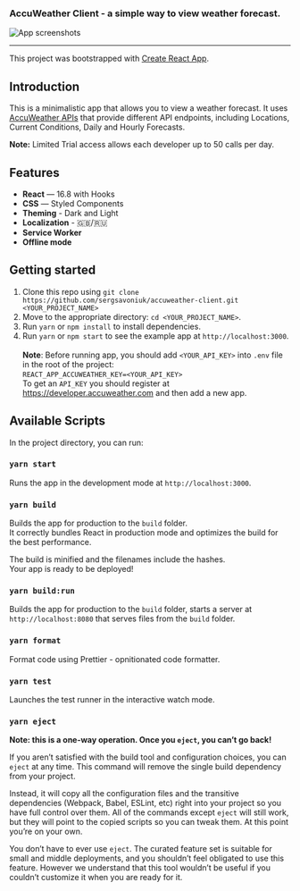 <h3>AccuWeather Client - a simple way to view weather forecast.</h3>

![App screenshots](https://github.com/sergsavoniuk/accuweather-client/blob/master/app-screenshots.jpg)

<hr />

This project was bootstrapped with [Create React App](https://github.com/facebook/create-react-app).

## Introduction

This is a minimalistic app that allows you to view a weather forecast. It uses [AccuWeather APIs](https://developer.accuweather.com/) that provide different API endpoints, including Locations, Current Conditions, Daily and Hourly Forecasts.

**Note:** Limited Trial access allows each developer up to 50 calls per day.

## Features

- **React** — 16.8 with Hooks
- **CSS** — Styled Components
- **Theming** - Dark and Light
- **Localization** - 🇬🇧/🇷🇺
- **Service Worker**
- **Offline mode**

## Getting started

1. Clone this repo using `git clone https://github.com/sergsavoniuk/accuweather-client.git <YOUR_PROJECT_NAME>`
2. Move to the appropriate directory: `cd <YOUR_PROJECT_NAME>`.<br />
3. Run `yarn` or `npm install` to install dependencies.<br />
4. Run `yarn` or `npm start` to see the example app at `http://localhost:3000`.
   <br/> <br />
   **Note**: Before running app, you should add `<YOUR_API_KEY>` into `.env` file in the root of the project:
   <br />
   `REACT_APP_ACCUWEATHER_KEY=<YOUR_API_KEY>`
   <br />
   To get an `API_KEY` you should register at https://developer.accuweather.com and then add a new app.

## Available Scripts

In the project directory, you can run:

### `yarn start`

Runs the app in the development mode at `http://localhost:3000`.

### `yarn build`

Builds the app for production to the `build` folder.<br>
It correctly bundles React in production mode and optimizes the build for the best performance.

The build is minified and the filenames include the hashes.<br>
Your app is ready to be deployed!

### `yarn build:run`

Builds the app for production to the `build` folder, starts a server at `http://localhost:8080` that serves files from the `build` folder.

### `yarn format`

Format code using Prettier - opnitionated code formatter.

### `yarn test`

Launches the test runner in the interactive watch mode.

### `yarn eject`

**Note: this is a one-way operation. Once you `eject`, you can’t go back!**

If you aren’t satisfied with the build tool and configuration choices, you can `eject` at any time. This command will remove the single build dependency from your project.

Instead, it will copy all the configuration files and the transitive dependencies (Webpack, Babel, ESLint, etc) right into your project so you have full control over them. All of the commands except `eject` will still work, but they will point to the copied scripts so you can tweak them. At this point you’re on your own.

You don’t have to ever use `eject`. The curated feature set is suitable for small and middle deployments, and you shouldn’t feel obligated to use this feature. However we understand that this tool wouldn’t be useful if you couldn’t customize it when you are ready for it.
